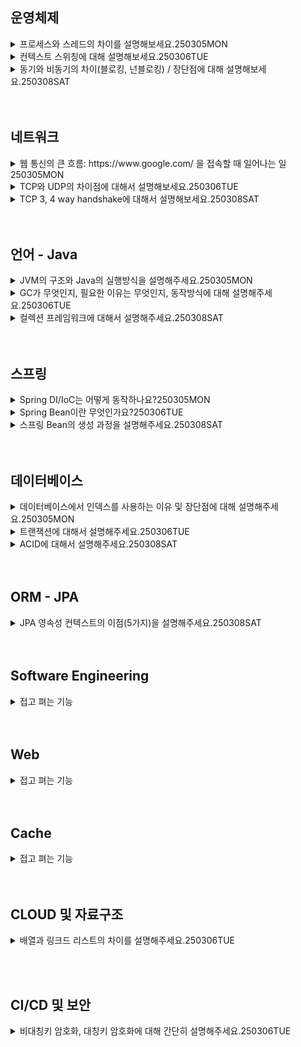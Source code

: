 ## 운영체제

<details>
    <summary>
        프로세스와 스레드의 차이를 설명해보세요.250305MON
    </summary>

  <p>
</details>
<details>
    <summary>
        컨텍스트 스위칭에 대해 설명해보세요.250306TUE
    </summary>
        <p>[나의 답변] 프로세스가 진행되면서 스레드에게서 작업을 할당받은 CPU가 스레드 작업을 처리할 때, 스레드를 번갈아가며 처리하게 됨. 이때 하나의 작업을 홀딩하고 다른 작업을 실행함에 앞서서 이전 작업에 대한 작업 내용을 메모리에 저장하는 과정을 말함. 
  </br>
</details>
<details>
    <summary>
        동기와 비동기의 차이(블로킹, 넌블로킹) / 장단점에 대해 설명해보세요.250308SAT
    </summary>
</details>
<br><br>

## 네트워크

<details>
    <summary>
        웹 통신의 큰 흐름: https://www.google.com/ 을 접속할 때 일어나는 일 250305MON
    </summary>
    </br>
    <p>DNS 서버에 url 에 해당하는 서버 ip 번호를 가져옴 
    <p> -> 해당 ip 주소를 가지고 있는 서버로 요청이 전달됨
    <p> -> 서버는 클라이언트가 보낸 http 요청 메세지를 해석
    <p> -> 클라이언트에게 보낼 http 응답 메세지 작성
    </br>
</details>
<details>
    <summary>
        TCP와 UDP의 차이점에 대해서 설명해보세요.250306TUE
    </summary>
    <p>[나의 답변]tcp ip 4계층? 에서 수신 받은 데이터 패킷을 보내는 방법에 차이가 있음.
Tcp 의 경우는 순서까지 함께 패킷 정보에 넘겨서 다음계층? 으로 보내지만
Udp 는 순서는 상관없이 무작위로 패킷을 전송하여 빠른 전송 속도를 보장할 수 있음.
</details>
<details>
    <summary>
        TCP 3, 4 way handshake에 대해서 설명해보세요.250308SAT
    </summary>
</details>
<br><br>

## 언어 - Java

<details>
    <summary>
        JVM의 구조와 Java의 실행방식을 설명해주세요.250305MON
    </summary>

</details>
<details>
    <summary>
        GC가 무엇인지, 필요한 이유는 무엇인지, 동작방식에 대해 설명해주세요.250306TUE
    </summary>
    <p>[나의 답변] Jvm? 내부에 있는 기능으로 힙영역에 저장된 데이터들 중에 사용 종료 생명주기가 다한 것들을 저장하는 공간. 
사용하고 있는 모든 데이터들이 메모리에 저장이 되면 메모리 차지율이 많이 높아지기 때문.
</details>
<details>
    <summary>
        컬렉션 프레임워크에 대해서 설명해주세요.250308SAT
    </summary>
</details>
<br><br>

## 스프링

<details>
    <summary>
        Spring DI/IoC는 어떻게 동작하나요?250305MON
    </summary>
</details>
<details>
    <summary>
        Spring Bean이란 무엇인가요?250306TUE
    </summary>
    <p>[나의 답변] 스프링 컨테이너에 싱글톤 패턴으로 저장되는 객체를 말함.
스프링은 컴포넌트 스캔을 통해 빈에 등록해야할 클래스들을 찾고 이를 컨테이너에 등록함. 해당 클래스들이 호출되면 빈에 등록된 클래스를 반환하게 됨. 
</details>
<details>
    <summary>
        스프링 Bean의 생성 과정을 설명해주세요.250308SAT
    </summary>
</details>
<br><br>

## 데이터베이스

<details>
    <summary>
        데이터베이스에서 인덱스를 사용하는 이유 및 장단점에 대해 설명해주세요.250305MON
    </summary>
</details>
<details>
    <summary>
        트랜잭션에 대해서 설명해주세요.250306TUE
    </summary>
    <p>[나의 답변] 데이터의 변경 조회 등을 수행하는 작업의 단위.
</details>
<details>
    <summary>
        ACID에 대해서 설명해주세요.250308SAT
    </summary>
</details>
<br><br>

## ORM - JPA

<details>
    <summary>
        JPA 영속성 컨텍스트의 이점(5가지)을 설명해주세요.250308SAT
    </summary>
</details>
<br><br>

## Software Engineering

<details>
    <summary>
        접고 펴는 기능
    </summary>
</details>
<br><br>

## Web

<details>
    <summary>
        접고 펴는 기능
    </summary>
</details>
<br><br>

## Cache

<details>
    <summary>
        접고 펴는 기능
    </summary>
</details>
<br><br>

## CLOUD 및 자료구조

<details>
    <summary>
        배열과 링크드 리스트의 차이를 설명해주세요.250306TUE
    </summary>
    <p>[나의 답변]  배열은 생성될 때부터 길이가 지정이 되고, 배열의 값은 인덱스를 갖기 때문에 그 인덱스로 값을 찾을 수 있음.
추가를 하면 가장 마지막에 가서 저장이 되며 삭제를 하는 경우 뒤에 있는 값들이 앞으로 당겨져서 저장이 됨.

<p>링크드 리스트는 배열과 다르게 생성될 때 부터 길이를 지정할 필요가 없고, 각 인자가 바로 그 이전 이후의 인자 값의 위치를 저장하고 있음. 따라서 데이터를 수정하는 경우 그 앞과 그 후의 위치만 변경하면 되기 때문에 수정을 줄때 성능이 좋음.
? 인덱스는 어디에 저장되지? Get 으로 찾을때는?

</details>

<br><br>

## CI/CD 및 보안

<details>
    <summary>
        비대칭키 암호화, 대칭키 암호화에 대해 간단히 설명해주세요.250306TUE
    </summary>
</details>
<br><br>
